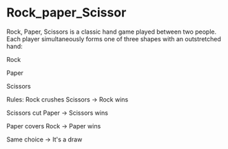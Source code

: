 # Rock_paper_Scissor
Rock, Paper, Scissors is a classic hand game played between two people. Each player simultaneously forms one of three shapes with an outstretched hand:

 Rock

 Paper

 Scissors

Rules:
Rock crushes Scissors → Rock wins

Scissors cut Paper → Scissors wins

Paper covers Rock → Paper wins

Same choice → It's a draw

